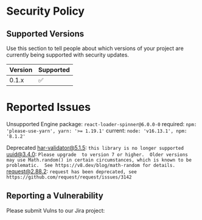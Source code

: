 # Security Policy

## Supported Versions

Use this section to tell people about which versions of your project are
currently being supported with security updates.

| Version | Supported          |
| ------- | ------------------ |
| 0.1.x   | :white_check_mark: |


# Reported Issues
Unsupported Engine 
    package: `react-loader-spinner@6.0.0-0`
    required: `npm: 'please-use-yarn', yarn: '>= 1.19.1'`
    current: `node: 'v16.13.1', npm: '8.1.2'`

Deprecated 
    har-validator@5.1.5: `this library is no longer supported`
    uuid@3.4.0: `Please upgrade  to version 7 or higher.  Older versions may use Math.random() in certain circumstances, which is known to be problematic.  See https://v8.dev/blog/math-random for details.`
    request@2.88.2: `request has been deprecated, see https://github.com/request/request/issues/3142` 

## Reporting a Vulnerability
Please submit Vulns to our Jira project:
